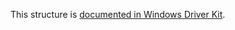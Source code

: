 This structure is [documented in Windows Driver Kit](https://learn.microsoft.com/en-us/windows-hardware/drivers/ddi/ntifs/ns-ntifs-file_id_extd_dir_information).
